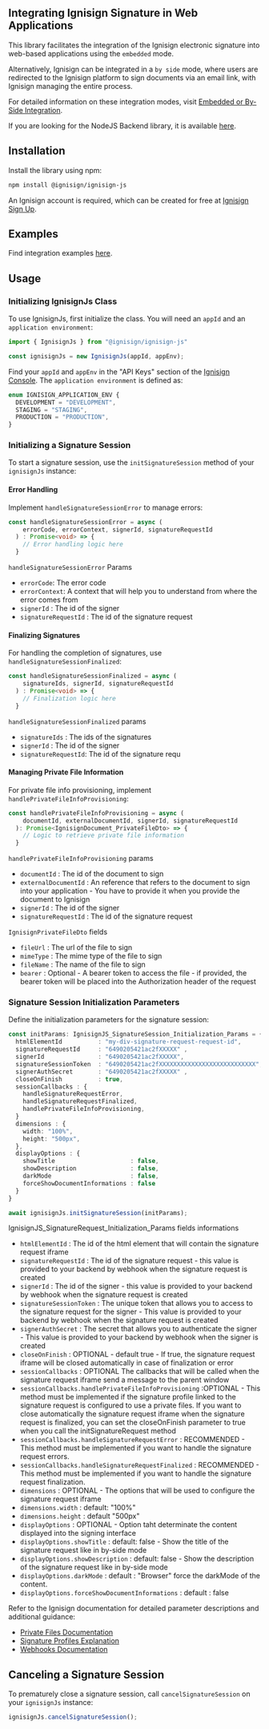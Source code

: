 


## Integrating Ignisign Signature in Web Applications

This library facilitates the integration of the Ignisign electronic signature into web-based applications using the `embedded` mode. 

Alternatively, Ignisign can be integrated in a `by side` mode, where users are redirected to the Ignisign platform to sign documents via an email link, with Ignisign managing the entire process.

For detailed information on these integration modes, visit [Embedded or By-Side Integration](https://doc.ignisign.io/#tag/Embeded-or-By-Side-Integration).

If you are looking for the NodeJS Backend library, it is available [here](https://github.com/ignisign/ignisign-node).

## Installation

Install the library using npm:

```bash
npm install @ignisign/ignisign-js
```

An Ignisign account is required, which can be created for free at [Ignisign Sign Up](https://console.ignisign.io/signup).

## Examples

Find integration examples [here](https://github.com/ignisign/ignisign-examples/tree/main/ignisign-js).

## Usage

### Initializing IgnisignJs Class

To use IgnisignJs, first initialize the class. You will need an `appId` and an `application environment`:

```typescript
import { IgnisignJs } from "@ignisign/ignisign-js"

const ignisignJs = new IgnisignJs(appId, appEnv);
```

Find your `appId` and `appEnv` in the "API Keys" section of the [Ignisign Console](https://console.ignisign.io/). The `application environment` is defined as:

```typescript
enum IGNISIGN_APPLICATION_ENV {
  DEVELOPMENT = "DEVELOPMENT",
  STAGING = "STAGING",
  PRODUCTION = "PRODUCTION",
}
```

### Initializing a Signature Session

To start a signature session, use the `initSignatureSession` method of your `ignisignJs` instance:

#### Error Handling

Implement `handleSignatureSessionError` to manage errors:

```typescript
const handleSignatureSessionError = async (
    errorCode, errorContext, signerId, signatureRequestId
  ) : Promise<void> => {
    // Error handling logic here
  }
```

`handleSignatureSessionError` Params
- `errorCode`: The error code
- `errorContext`: A context that will help you to understand from where the error comes from
- `signerId` : The id of the signer
- `signatureRequestId` : The id of the signature request



#### Finalizing Signatures

For handling the completion of signatures, use `handleSignatureSessionFinalized`:

```typescript
const handleSignatureSessionFinalized = async (
    signatureIds, signerId, signatureRequestId
  ) : Promise<void> => {
    // Finalization logic here
  }
```

`handleSignatureSessionFinalized` params

- `signatureIds` : The ids of the signatures 
- `signerId` : The id of the signer
- `signatureRequestId`: The id of the signature requ

#### Managing Private File Information

For private file info provisioning, implement `handlePrivateFileInfoProvisioning`:

```typescript
const handlePrivateFileInfoProvisioning = async (
    documentId, externalDocumentId, signerId, signatureRequestId
  ): Promise<IgnisignDocument_PrivateFileDto> => {
    // Logic to retrieve private file information
  }
```

`handlePrivateFileInfoProvisioning` params

- `documentId` : The id of the document to sign
- `externalDocumentId` : An reference that refers to the document to sign into your application - You have to provide it when you provide the document to Ignisign
- `signerId` : The id of the signer
- `signatureRequestId` : The id of the signature request

`IgnisignPrivateFileDto` fields

- `fileUrl`   : The url of the file to sign
- `mimeType`  : The mime type of the file to sign
- `fileName`  : The name of the file to sign
- `bearer`    : Optional - A bearer token to access the file -  if provided, the bearer token will be placed into the Authorization header of the request


### Signature Session Initialization Parameters

Define the initialization parameters for the signature session:

```typescript
const initParams: IgnisignJS_SignatureSession_Initialization_Params = {
  htmlElementId          : "my-div-signature-request-request-id",
  signatureRequestId     : "6490205421ac2fXXXXX" ,
  signerId               : "6490205421ac2fXXXXX",
  signatureSessionToken  : "6490205421ac2fXXXXXXXXXXXXXXXXXXXXXXXXXXX",
  signerAuthSecret       : "6490205421ac2fXXXXX" , 
  closeOnFinish          : true,
  sessionCallbacks : {
    handleSignatureRequestError,
    handleSignatureRequestFinalized,
    handlePrivateFileInfoProvisioning,
  }
  dimensions : {
    width: "100%",
    height: "500px",
  },
  displayOptions : {
    showTitle                     : false,
    showDescription               : false,
    darkMode                      : false,
    forceShowDocumentInformations : false
  }
}

await ignisignJs.initSignatureSession(initParams);
```


IgnisignJS_SignatureRequest_Initialization_Params fields informations

- `htmlElementId` :  The id of the html element that will contain the signature request iframe
- `signatureRequestId` : The id of the signature request - this value is provided to your backend by webhook when the signature request is created
- `signerId` :  The id of the signer - this value is provided to your backend by webhook when the signature request is created
- `signatureSessionToken` : The unique token that allows you to access to the signature request for the signer - This value is provided to your backend by webhook when the signature request is created
- `signerAuthSecret` : The secret that allows you to authenticate the signer - This value is provided to your backend by webhook when the signer is created
- `closeOnFinish` : OPTIONAL - default true - If true, the signature request iframe will be closed automatically in case of finalization or error 
- `sessionCallbacks` :  OPTIONAL The callbacks that will be called when the signature request iframe send a message to the parent window
- `sessionCallbacks.handlePrivateFileInfoProvisioning` :OPTIONAL -  This method must be implemented if the signature profile linked to the signature request is configured to use a private files. If you want to close automatically the signature request iframe when the signature request is finalized, you can set the closeOnFinish parameter to true when you call the initSignatureRequest method
- `sessionCallbacks.handleSignatureRequestError` : RECOMMENDED - This method must be implemented if you want to handle the signature request errors.
- `sessionCallbacks.handleSignatureRequestFinalized` : RECOMMENDED -  This method must be implemented if you want to handle the signature request finalization.
- `dimensions` : OPTIONAL - The options that will be used to configure the signature request iframe
- `dimensions.width` : default: "100%"
- `dimensions.height` : default  "500px"
- `displayOptions` : OPTIONAL - Option taht determinate the content displayed into the signing interface
- `displayOptions.showTitle` : default: false - Show the title of the signature request like in by-side mode
- `displayOptions.showDescription` : default: false - Show the description of the signature request like in by-side mode
- `displayOptions.darkMode` : default : "Browser" force the darkMode of the content.
- `displayOptions.forceShowDocumentInformations` : default : false 


Refer to the Ignisign documentation for detailed parameter descriptions and additional guidance:
- [Private Files Documentation](https://doc.ignisign.io/#tag/Private-Files)
- [Signature Profiles Explanation](https://doc.ignisign.io/#tag/Signature-Profiles)
- [Webhooks Documentation](https://doc.ignisign.io/#tag/Webhooks)

## Canceling a Signature Session

To prematurely close a signature session, call `cancelSignatureSession` on your `ignisignJs` instance:

```typescript
ignisignJs.cancelSignatureSession();
```
